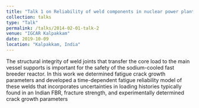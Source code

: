 ```yaml
---
title: "Talk 1 on Reliability of weld components in nuclear power plant core support structure"
collection: talks
type: "Talk"
permalink: /talks/2014-02-01-talk-2
venue: "IGCAR Kalpakkam"
date: 2019-10-09
location: "Kalpakkam, India"
---
```


The structural integrity of weld joints that transfer the core load to the main vessel supports is important for the safety of the sodium-cooled fast breeder reactor.  In this work we determined fatigue crack growth parameters and developed a time-dependent fatigue reliability model of these welds that incorporates uncertainties in loading histories typically found in an Indian FBR, fracture strength, and experimentally determined crack growth parameters
